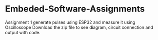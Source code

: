 # Embeded-Software-Assignments
Assignment 1 generate pulses using ESP32 and measure it using Oscilloscope 
Download the zip file to see diagram, circuit connection and output with code. 
